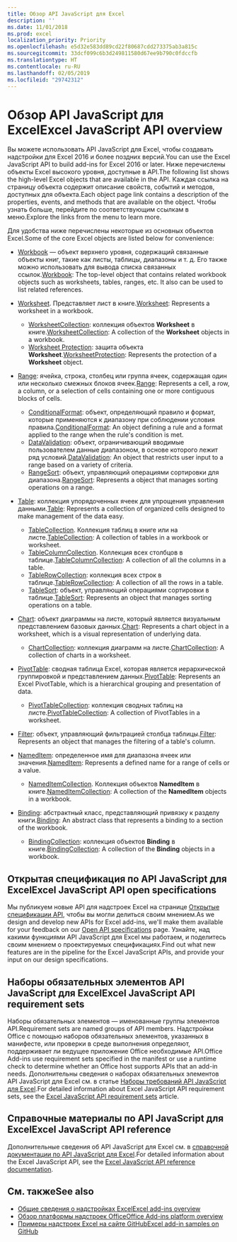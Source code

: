 ```yaml
---
title: Обзор API JavaScript для Excel
description: ''
ms.date: 11/01/2018
ms.prod: excel
localization_priority: Priority
ms.openlocfilehash: e5d32e583dd89cd22f80687cdd273375ab3a815c
ms.sourcegitcommit: 33dcf099c6b3d249811580d67ee9b790c0fdccfb
ms.translationtype: HT
ms.contentlocale: ru-RU
ms.lasthandoff: 02/05/2019
ms.locfileid: "29742312"
---
```

# <a name="excel-javascript-api-overview"></a><span data-ttu-id="79b42-102">Обзор API JavaScript для Excel</span><span class="sxs-lookup"><span data-stu-id="79b42-102">Excel JavaScript API overview</span></span>

<span data-ttu-id="79b42-103">Вы можете использовать API JavaScript для Excel, чтобы создавать надстройки для Excel 2016 и более поздних версий.</span><span class="sxs-lookup"><span data-stu-id="79b42-103">You can use the Excel JavaScript API to build add-ins for Excel 2016 or later.</span></span> <span data-ttu-id="79b42-104">Ниже перечислены объекты Excel высокого уровня, доступные в API.</span><span class="sxs-lookup"><span data-stu-id="79b42-104">The following list shows the high-level Excel objects that are available in the API.</span></span> <span data-ttu-id="79b42-105">Каждая ссылка на страницу объекта содержит описание свойств, событий и методов, доступных для объекта.</span><span class="sxs-lookup"><span data-stu-id="79b42-105">Each object page link contains a description of the properties, events, and methods that are available on the object.</span></span> <span data-ttu-id="79b42-106">Чтобы узнать больше, перейдите по соответствующим ссылкам в меню.</span><span class="sxs-lookup"><span data-stu-id="79b42-106">Explore the links from the menu to learn more.</span></span>

<span data-ttu-id="79b42-107">Для удобства ниже перечислены некоторые из основных объектов Excel.</span><span class="sxs-lookup"><span data-stu-id="79b42-107">Some of the core Excel objects are listed below for convenience:</span></span> 

- <span data-ttu-id="79b42-108">[Workbook](/javascript/api/excel/excel.workbook) — объект верхнего уровня, содержащий связанные объекты книг, такие как листы, таблицы, диапазоны и т. д. Его также можно использовать для вывода списка связанных ссылок.</span><span class="sxs-lookup"><span data-stu-id="79b42-108">[Workbook](/javascript/api/excel/excel.workbook): The top-level object that contains related workbook objects such as worksheets, tables, ranges, etc. It also can be used to list related references.</span></span>

- <span data-ttu-id="79b42-109">[Worksheet](/javascript/api/excel/excel.worksheet). Представляет лист в книге.</span><span class="sxs-lookup"><span data-stu-id="79b42-109">[Worksheet](/javascript/api/excel/excel.worksheet): Represents a worksheet in a workbook.</span></span> 
    - <span data-ttu-id="79b42-110">[WorksheetCollection](/javascript/api/excel/excel.worksheetcollection): коллекция объектов **Worksheet** в книге.</span><span class="sxs-lookup"><span data-stu-id="79b42-110">[WorksheetCollection](/javascript/api/excel/excel.worksheetcollection): A collection of the **Worksheet** objects in a workbook.</span></span>
    - <span data-ttu-id="79b42-111">[Worksheet Protection](/javascript/api/excel/excel.worksheetprotection): защита объекта **Worksheet**.</span><span class="sxs-lookup"><span data-stu-id="79b42-111">[WorksheetProtection](/javascript/api/excel/excel.worksheetprotection): Represents the protection of a **Worksheet** object.</span></span>

- <span data-ttu-id="79b42-112">[Range](/javascript/api/excel/excel.range): ячейка, строка, столбец или группа ячеек, содержащая один или несколько смежных блоков ячеек.</span><span class="sxs-lookup"><span data-stu-id="79b42-112">[Range](/javascript/api/excel/excel.range): Represents a cell, a row, a column, or a selection of cells containing one or more contiguous blocks of cells.</span></span>
    - <span data-ttu-id="79b42-113">[ConditionalFormat](/javascript/api/excel/excel.conditionalformat): объект, определяющий правило и формат, которые применяются к диапазону при соблюдении условия правила.</span><span class="sxs-lookup"><span data-stu-id="79b42-113">[ConditionalFormat](/javascript/api/excel/excel.conditionalformat): An object defining a rule and a format applied to the range when the rule's condition is met.</span></span>
    - <span data-ttu-id="79b42-114">[DataValidation](/javascript/api/excel/excel.datavalidation): объект, ограничивающий вводимые пользователем данные диапазоном, в основе которого лежит ряд условий.</span><span class="sxs-lookup"><span data-stu-id="79b42-114">[DataValidation](/javascript/api/excel/excel.datavalidation): An object that restricts user input to a range based on a variety of criteria.</span></span>
    - <span data-ttu-id="79b42-115">[RangeSort](/javascript/api/excel/excel.rangesort): объект, управляющий операциями сортировки для диапазона.</span><span class="sxs-lookup"><span data-stu-id="79b42-115">[RangeSort](/javascript/api/excel/excel.rangesort): Represents a object that manages sorting operations on a range.</span></span>

- <span data-ttu-id="79b42-116">[Table](/javascript/api/excel/excel.table): коллекция упорядоченных ячеек для упрощения управления данными.</span><span class="sxs-lookup"><span data-stu-id="79b42-116">[Table](/javascript/api/excel/excel.table): Represents a collection of organized cells designed to make management of the data easy.</span></span>
    - <span data-ttu-id="79b42-117">[TableCollection](/javascript/api/excel/excel.tablecollection). Коллекция таблиц в книге или на листе.</span><span class="sxs-lookup"><span data-stu-id="79b42-117">[TableCollection](/javascript/api/excel/excel.tablecollection): A collection of tables in a workbook or worksheet.</span></span>
    - <span data-ttu-id="79b42-118">[TableColumnCollection](/javascript/api/excel/excel.tablecolumncollection). Коллекция всех столбцов в таблице.</span><span class="sxs-lookup"><span data-stu-id="79b42-118">[TableColumnCollection](/javascript/api/excel/excel.tablecolumncollection): A collection of all the columns in a table.</span></span>
    - <span data-ttu-id="79b42-119">[TableRowCollection](/javascript/api/excel/excel.tablerowcollection): коллекция всех строк в таблице.</span><span class="sxs-lookup"><span data-stu-id="79b42-119">[TableRowCollection](/javascript/api/excel/excel.tablerowcollection): A collection of all the rows in a table.</span></span>
    - <span data-ttu-id="79b42-120">[TableSort](/javascript/api/excel/excel.tablesort): объект, управляющий операциями сортировки в таблице.</span><span class="sxs-lookup"><span data-stu-id="79b42-120">[TableSort](/javascript/api/excel/excel.tablesort): Represents an object that manages sorting operations on a table.</span></span>

- <span data-ttu-id="79b42-121">[Chart](/javascript/api/excel/excel.chart): объект диаграммы на листе, который является визуальным представлением базовых данных.</span><span class="sxs-lookup"><span data-stu-id="79b42-121">[Chart](/javascript/api/excel/excel.chart): Represents a chart object in a worksheet, which is a visual representation of underlying data.</span></span>
    - <span data-ttu-id="79b42-122">[ChartCollection](/javascript/api/excel/excel.chartcollection): коллекция диаграмм на листе.</span><span class="sxs-lookup"><span data-stu-id="79b42-122">[ChartCollection](/javascript/api/excel/excel.chartcollection): A collection of charts in a worksheet.</span></span>
    
- <span data-ttu-id="79b42-123">[PivotTable](/javascript/api/excel/excel.pivottable): сводная таблица Excel, которая является иерархической группировкой и представлением данных.</span><span class="sxs-lookup"><span data-stu-id="79b42-123">[PivotTable](/javascript/api/excel/excel.pivottable): Represents an Excel PivotTable, which is a hierarchical grouping and presentation of data.</span></span> 
    - <span data-ttu-id="79b42-124">[PivotTableCollection](/javascript/api/excel/excel.pivottablecollection): коллекция сводных таблиц на листе.</span><span class="sxs-lookup"><span data-stu-id="79b42-124">[PivotTableCollection](/javascript/api/excel/excel.pivottablecollection): A collection of PivotTables in a worksheet.</span></span>

- <span data-ttu-id="79b42-125">[Filter](/javascript/api/excel/excel.filter): объект, управляющий фильтрацией столбца таблицы.</span><span class="sxs-lookup"><span data-stu-id="79b42-125">[Filter](/javascript/api/excel/excel.filter): Represents an object that manages the filtering of a table's column.</span></span>

- <span data-ttu-id="79b42-126">[NamedItem](/javascript/api/excel/excel.nameditem): определенное имя для диапазона ячеек или значения.</span><span class="sxs-lookup"><span data-stu-id="79b42-126">[NamedItem](/javascript/api/excel/excel.nameditem): Represents a defined name for a range of cells or a value.</span></span> 
    - <span data-ttu-id="79b42-127">[NamedItemCollection](/javascript/api/excel/excel.nameditemcollection). Коллекция объектов **NamedItem** в книге.</span><span class="sxs-lookup"><span data-stu-id="79b42-127">[NamedItemCollection](/javascript/api/excel/excel.nameditemcollection): A collection of the **NamedItem** objects in a workbook.</span></span>

- <span data-ttu-id="79b42-128">[Binding](/javascript/api/excel/excel.binding): абстрактный класс, представляющий привязку к разделу книги.</span><span class="sxs-lookup"><span data-stu-id="79b42-128">[Binding](/javascript/api/excel/excel.binding): An abstract class that represents a binding to a section of the workbook.</span></span>
    - <span data-ttu-id="79b42-129">[BindingCollection](/javascript/api/excel/excel.bindingcollection): коллекция объектов **Binding** в книге.</span><span class="sxs-lookup"><span data-stu-id="79b42-129">[BindingCollection](/javascript/api/excel/excel.bindingcollection): A collection of the **Binding** objects in a workbook.</span></span>

## <a name="excel-javascript-api-open-specifications"></a><span data-ttu-id="79b42-130">Открытая спецификация по API JavaScript для Excel</span><span class="sxs-lookup"><span data-stu-id="79b42-130">Excel JavaScript API open specifications</span></span>

<span data-ttu-id="79b42-131">Мы публикуем новые API для надстроек Excel на странице [Открытые спецификации API](../openspec.md), чтобы вы могли делиться своим мнением.</span><span class="sxs-lookup"><span data-stu-id="79b42-131">As we design and develop new APIs for Excel add-ins, we'll make them available for your feedback on our [Open API specifications](../openspec.md) page.</span></span> <span data-ttu-id="79b42-132">Узнайте, над какими функциями API JavaScript для Excel мы работаем, и поделитесь своим мнением о проектируемых спецификациях.</span><span class="sxs-lookup"><span data-stu-id="79b42-132">Find out what new features are in the pipeline for the Excel JavaScript APIs, and provide your input on our design specifications.</span></span>

## <a name="excel-javascript-api-requirement-sets"></a><span data-ttu-id="79b42-133">Наборы обязательных элементов API JavaScript для Excel</span><span class="sxs-lookup"><span data-stu-id="79b42-133">Excel JavaScript API requirement sets</span></span>

<span data-ttu-id="79b42-134">Наборы обязательных элементов — именованные группы элементов API.</span><span class="sxs-lookup"><span data-stu-id="79b42-134">Requirement sets are named groups of API members.</span></span> <span data-ttu-id="79b42-135">Надстройки Office с помощью наборов обязательных элементов, указанных в манифесте, или проверки в среде выполнения определяют, поддерживает ли ведущее приложение Office необходимые API.</span><span class="sxs-lookup"><span data-stu-id="79b42-135">Office Add-ins use requirement sets specified in the manifest or use a runtime check to determine whether an Office host supports APIs that an add-in needs.</span></span> <span data-ttu-id="79b42-136">Дополнительны сведения о наборах обязательных элементов API JavaScript для Excel см. в статье [Наборы требований API JavaScript для Excel](../requirement-sets/excel-api-requirement-sets.md).</span><span class="sxs-lookup"><span data-stu-id="79b42-136">For detailed information about Excel JavaScript API requirement sets, see the [Excel JavaScript API requirement sets](../requirement-sets/excel-api-requirement-sets.md) article.</span></span>

## <a name="excel-javascript-api-reference"></a><span data-ttu-id="79b42-137">Справочные материалы по API JavaScript для Excel</span><span class="sxs-lookup"><span data-stu-id="79b42-137">Excel JavaScript API reference</span></span>

<span data-ttu-id="79b42-138">Дополнительные сведения об API JavaScript для Excel см. в [справочной документации по API JavaScript для Excel](/javascript/api/excel).</span><span class="sxs-lookup"><span data-stu-id="79b42-138">For detailed information about the Excel JavaScript API, see the [Excel JavaScript API reference documentation](/javascript/api/excel).</span></span>

## <a name="see-also"></a><span data-ttu-id="79b42-139">См. также</span><span class="sxs-lookup"><span data-stu-id="79b42-139">See also</span></span>

- [<span data-ttu-id="79b42-140">Общие сведения о надстройках Excel</span><span class="sxs-lookup"><span data-stu-id="79b42-140">Excel add-ins overview</span></span>](https://docs.microsoft.com/office/dev/add-ins/excel/excel-add-ins-overview)
- [<span data-ttu-id="79b42-141">Обзор платформы надстроек Office</span><span class="sxs-lookup"><span data-stu-id="79b42-141">Office Add-ins platform overview</span></span>](https://docs.microsoft.com/office/dev/add-ins/overview/office-add-ins)
- [<span data-ttu-id="79b42-142">Примеры надстроек Excel на сайте GitHub</span><span class="sxs-lookup"><span data-stu-id="79b42-142">Excel add-in samples on GitHub</span></span>](https://github.com/OfficeDev?utf8=%E2%9C%93&q=Excel)
